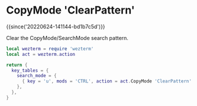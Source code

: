# CopyMode 'ClearPattern'

{{since('20220624-141144-bd1b7c5d')}}

Clear the CopyMode/SearchMode search pattern.

```lua
local wezterm = require 'wezterm'
local act = wezterm.action

return {
  key_tables = {
    search_mode = {
      { key = 'u', mods = 'CTRL', action = act.CopyMode 'ClearPattern' },
    },
  },
}
```

